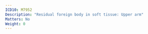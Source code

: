 ```yaml
---
ICD10: M7952
Description: "Residual foreign body in soft tissue: Upper arm"
Matters: No
Weight: 0
---
```

